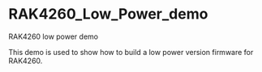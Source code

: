# RAK4260_Low_Power_demo
RAK4260 low power demo

This demo is used to show how to build a low power version firmware for RAK4260.
